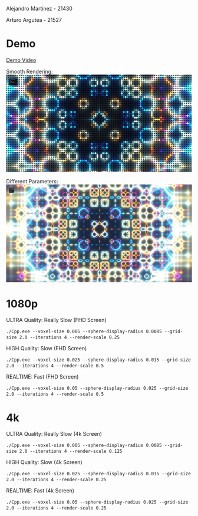 Alejandro Martinez - 21430

Arturo Argutea - 21527

# Demo

[Demo Video](Demo.mp4)

Smooth Rendering:
![alt text](image.png)

Different Parameters:
![alt text](image-1.png)

# 1080p
ULTRA Quality: Really Slow (FHD Screen)
```console
./Cpp.exe --voxel-size 0.005 --sphere-display-radius 0.0085 --grid-size 2.0 --iterations 4 --render-scale 0.25
```
HIGH Quality: Slow (FHD Screen)
```console
./Cpp.exe --voxel-size 0.025 --sphere-display-radius 0.015 --grid-size 2.0 --iterations 4 --render-scale 0.5
```
REALTIME: Fast (FHD Screen)
```console
./Cpp.exe --voxel-size 0.05 --sphere-display-radius 0.025 --grid-size 2.0 --iterations 4 --render-scale 0.5
```

# 4k
ULTRA Quality: Really Slow (4k Screen)
```console
./Cpp.exe --voxel-size 0.005 --sphere-display-radius 0.0085 --grid-size 2.0 --iterations 4 --render-scale 0.125
```
HIGH Quality: Slow (4k Screen)
```console
./Cpp.exe --voxel-size 0.025 --sphere-display-radius 0.015 --grid-size 2.0 --iterations 4 --render-scale 0.25
```
REALTIME: Fast (4k Screen)
```console
./Cpp.exe --voxel-size 0.05 --sphere-display-radius 0.025 --grid-size 2.0 --iterations 4 --render-scale 0.25
```